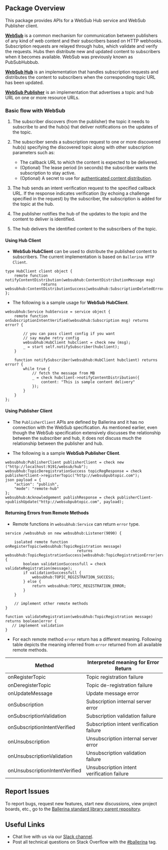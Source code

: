 ## Package Overview

This package provides APIs for a WebSub Hub service and WebSub Publisher client.

[**WebSub**](https://www.w3.org/TR/websub/) is a common mechanism for communication between publishers of any kind of web content and their subscribers based on HTTP webhooks. Subscription requests are relayed through hubs, which validate and verify the requests. Hubs then distribute new and updated content to subscribers when it becomes available. WebSub was previously known as PubSubHubbub.

[**WebSub Hub**](https://www.w3.org/TR/websub/#hub) is an implementation that handles subscription requests and distributes the content to subscribers when the corresponding topic URL has been updated.

[**WebSub Publisher**](https://www.w3.org/TR/websub/#publisher) is an implementation that advertises a topic and hub URL on one or more resource URLs.

### Basic flow with WebSub

1. The subscriber discovers (from the publisher) the topic it needs to subscribe to and the hub(s) that deliver notifications on the updates of the topic.

2. The subscriber sends a subscription request to one or more discovered hub(s) specifying the discovered topic along 
 with other subscription parameters such as:
    - The callback URL to which the content is expected to be delivered.
    - (Optional) The lease period (in seconds) the subscriber wants the subscription to stay active.
    - (Optional) A secret to use for [authenticated content distribution](https://www.w3.org/TR/websub/#signing-content).
  
3. The hub sends an intent verification request to the specified callback URL. If the response indicates
verification (by echoing a challenge specified in the request) by the subscriber, the subscription is added for the topic at the hub.

4. The publisher notifies the hub of the updates to the topic and the content to deliver is identified.

5. The hub delivers the identified content to the subscribers of the topic.

#### Using Hub Client

* **WebSub HubClient** can be used to distribute the published content to subscribers. The current implementation is based on `Ballerina HTTP Client`.

```ballerina
type HubClient client object {
    remote function notifyContentDistribution(websubhub:ContentDistributionMessage msg)
                returns websubhub:ContentDistributionSuccess|websubhub:SubscriptionDeletedError|error?;
};
```

* The following is a sample usage for **WebSub HubClient**.

```ballerina
websubhub:Service hubService = service object {
    remote function onSubscriptionIntentVerified(websubhub:Subscription msg) returns error? {

        // you can pass client config if you want 
        // say maybe retry config
        websubhub:HubClient hubclient = check new (msg);
        _ = start self.notifySubscriber(hubclient);
    }

    function notifySubscriber(websubhub:HubClient hubclient) returns error? {
        while true {
            // fetch the message from MB
            _ = check hubclient->notifyContentDistribution({
                content: "This is sample content delivery"
            });
        }
    }
};
```

#### Using Publisher Client

* The `PublisherClient` APIs are defined by Ballerina and it has no connection with the WebSub specification. As mentioned earlier, even though the
WebSub specification extensively discusses the relationship between the subscriber and hub, it does not discuss much the relationship between the publisher and hub.

* The following is a sample **WebSub Publisher Client**.

```ballerina
websubhub:PublisherClient publisherClient = check new ("http://localhost:9191/websub/hub");
websubhub:TopicDeregistrationSuccess topicRegResponse = check publisherClient->registerTopic("http://websubpubtopic.com");
json payload = {
    "action": "publish",
    "mode": "remote-hub"
};
websubhub:Acknowledgement publishResponse = check publisherClient->publishUpdate("http://websubpubtopic.com", payload);
```

#### Returning Errors from Remote Methods

* Remote functions in `websubhub:Service` can return `error` type.
```ballerina
service /websubhub on new websubhub:Listener(9090) {

    isolated remote function onRegisterTopic(websubhub:TopicRegistration message)
                                returns websubhub:TopicRegistrationSuccess|websubhub:TopicRegistrationError|error {
        boolean validationSuccessfull = check validateRegistration(message);
        if validationSuccessfull {
            websubhub:TOPIC_REGISTRATION_SUCCESS;
        } else {
            return websubhub:TOPIC_REGISTRATION_ERROR;
        }
    }

    // implement other remote methods
}

function validateRegistration(websubhub:TopicRegistration message) returns boolean|error {
   // implement validation
}
```

* For each remote method `error` return has a different meaning. Following table depicts the meaning inferred from `error` returned from all available remote methods.

| Method        | Interpreted meaning for Error Return |
| ----------- | ---------------- |
| onRegisterTopic | Topic registration failure |
| onDeregisterTopic | Topic de-registration failure |
| onUpdateMessage | Update message error |
| onSubscription | Subscription internal server error |
| onSubscriptionValidation | Subscription validation failure |
| onSubscriptionIntentVerified | Subscription intent verification failure |
| onUnsubscription | Unsubscription internal server error |
| onUnsubscriptionValidation | Unsubscription validation failure |
| onUnsubscriptionIntentVerified | Unsubscription intent verification failure |

## Report Issues

To report bugs, request new features, start new discussions, view project boards, etc., go to the <a target="_blank" href="https://github.com/ballerina-platform/ballerina-standard-library">Ballerina standard library parent repository</a>.

## Useful Links

* Chat live with us via our <a target="_blank" href="https://ballerina.io/community/slack/">Slack channel</a>.
* Post all technical questions on Stack Overflow with the <a target="_blank" href="https://stackoverflow.com/questions/tagged/ballerina">#ballerina</a> tag.

